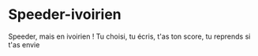 # Speeder-ivoirien
Speeder, mais en ivoirien !
Tu choisi, tu écris, t'as ton score, tu reprends si t'as envie
